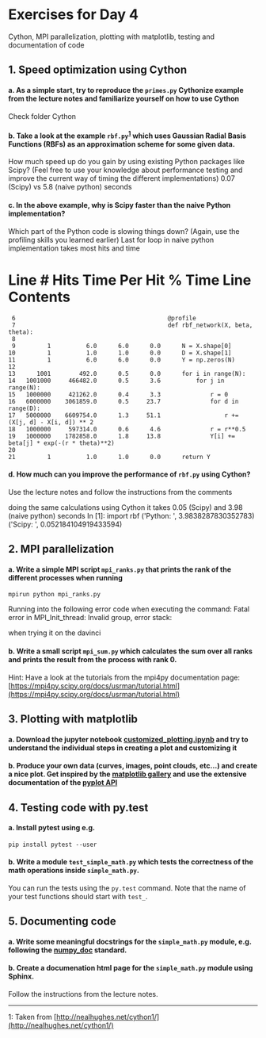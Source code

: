 # Exercises for Day 4
Cython, MPI parallelization, plotting with matplotlib, testing and documentation of code

## 1. Speed optimization using Cython

#### a. As a simple start, try to reproduce the ```primes.py``` Cythonize example from the lecture notes and familiarize yourself on how to use Cython
Check folder Cython
#### b. Take a look at the example ```rbf.py```<sup>[1](#myfootnote1)</sup> which uses Gaussian Radial Basis Functions (RBFs) as an approximation scheme for some given data. 
How much speed up do you gain by using existing Python packages like Scipy? (Feel free to use your knowledge about performance testing 
and improve the current way of timing the different implementations)
0.07 (Scipy) vs 5.8 (naive python) seconds
#### c. In the above example, why is Scipy faster than the naive Python implementation? 
Which part of the Python code is slowing things down? (Again, use the profiling skills you learned earlier)
Last for loop in naive python implementation takes most hits and time

Line #      Hits         Time  Per Hit   % Time  Line Contents
==============================================================
     6                                           @profile
     7                                           def rbf_network(X, beta, theta):
     8                                           
     9         1          6.0      6.0      0.0      N = X.shape[0]
    10         1          1.0      1.0      0.0      D = X.shape[1]
    11         1          6.0      6.0      0.0      Y = np.zeros(N)
    12                                           
    13      1001        492.0      0.5      0.0      for i in range(N):
    14   1001000     466482.0      0.5      3.6          for j in range(N):
    15   1000000     421262.0      0.4      3.3              r = 0
    16   6000000    3061859.0      0.5     23.7              for d in range(D):
    17   5000000    6609754.0      1.3     51.1                  r += (X[j, d] - X[i, d]) ** 2
    18   1000000     597314.0      0.6      4.6              r = r**0.5
    19   1000000    1782858.0      1.8     13.8              Y[i] += beta[j] * exp(-(r * theta)**2)
    20                                           
    21         1          1.0      1.0      0.0      return Y

#### d. How much can you improve the performance of ```rbf.py``` using Cython? 
Use the lecture notes and follow the instructions from the comments

doing the same calculations using Cython it takes
0.05 (Scipy) and 3.98 (naive python) seconds
In [1]: import rbf
('Python: ', 3.9838287830352783)
('Scipy: ', 0.052184104919433594)
## 2. MPI parallelization

#### a. Write a simple MPI script ```mpi_ranks.py``` that prints the rank of the different processes when running 
```
mpirun python mpi_ranks.py
```

Running into the following error code when executing the command:
Fatal error in MPI_Init_thread: Invalid group, error stack:

when trying it on the davinci
#### b. Write a small script ```mpi_sum.py``` which calculates the sum over all ranks and prints the result from the process with rank 0.
Hint: Have a look at the tutorials from the mpi4py documentation page: [https://mpi4py.scipy.org/docs/usrman/tutorial.html](https://mpi4py.scipy.org/docs/usrman/tutorial.html)

## 3. Plotting with matplotlib

#### a. Download the jupyter notebook [customized_plotting.ipynb](customized_plotting.ipynb) and try to understand the individual steps in creating a plot and customizing it

#### b. Produce your own data (curves, images, point clouds, etc...) and create a nice plot. Get inspired by the [matplotlib gallery](https://matplotlib.org/gallery/index.html) and use the extensive documentation of the [pyplot API](https://matplotlib.org/api/pyplot_summary.html)


## 4. Testing code with py.test

#### a. Install pytest using e.g.
```
pip install pytest --user
```

#### b. Write a module ```test_simple_math.py``` which tests the correctness of the math operations inside ```simple_math.py```.
You can run the tests using the ```py.test``` command. Note that the name of your test functions should start with ```test_```.

## 5. Documenting code

#### a. Write some meaningful docstrings for the ```simple_math.py``` module, e.g. following the [numpy_doc](https://github.com/numpy/numpy/blob/master/doc/HOWTO_DOCUMENT.rst.txt) standard.

#### b. Create a documenation html page for the ```simple_math.py``` module using Sphinx.
Follow the instructions from the lecture notes.


********************************************************************************************************
<a name="myfootnote1">1</a>: Taken from [http://nealhughes.net/cython1/](http://nealhughes.net/cython1/)
